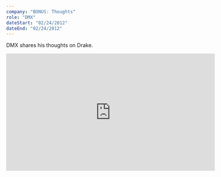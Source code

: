 ```yaml
---
company: "BONUS: Thoughts"
role: "DMX"
dateStart: "02/24/2012"
dateEnd: "02/24/2012"
---
```


DMX shares his thoughts on Drake.

<iframe width="560" height="315" src="https://www.youtube.com/embed/HJsgAY_JALk?si=qsd8Jluw4VkdSJkQ" title="YouTube video player" frameborder="0" allow="accelerometer; autoplay; clipboard-write; encrypted-media; gyroscope; picture-in-picture; web-share" referrerpolicy="strict-origin-when-cross-origin" allowfullscreen></iframe>